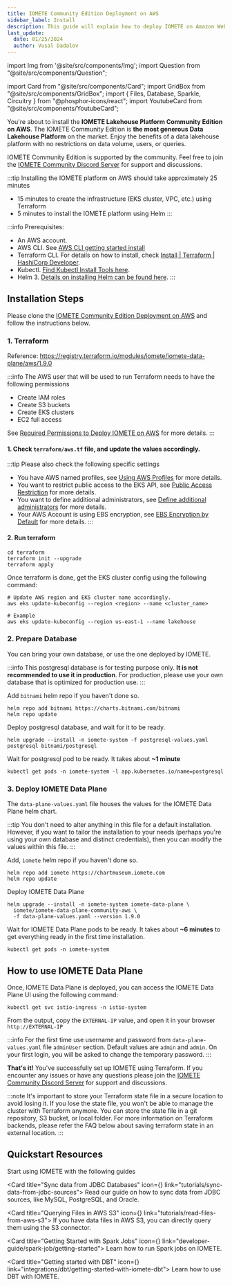 ```yaml
---
title: IOMETE Community Edition Deployment on AWS
sidebar_label: Install
description: This guide will explain how to deploy IOMETE on Amazon Web Services using the AWS CLI and Terraform command line tools
last_update:
  date: 01/25/2024
  author: Vusal Dadalov
---
```


import Img from '@site/src/components/Img';
import Question from "@site/src/components/Question";

import Card from "@site/src/components/Card";
import GridBox from "@site/src/components/GridBox";
import { Files, Database, Sparkle, Circuitry } from "@phosphor-icons/react";
import YoutubeCard from "@site/src/components/YoutubeCard";

You're about to install the **IOMETE Lakehouse Platform Community Edition on AWS**. The IOMETE Community Edition is **the most generous Data Lakehouse Platform** on the market. Enjoy the benefits of a data lakehouse platform with no restrictions on data volume, users, or queries.

IOMETE Community Edition is supported by the community. Feel free to join the [IOMETE Community Discord Server](https://discord.gg/26GeyJx3Ut) for support and discussions.

:::tip Installing the IOMETE platform on AWS should take approximately 25 minutes
- 15 minutes to create the infrastructure (EKS cluster, VPC, etc.) using Terraform
- 5 minutes to install the IOMETE platform using Helm
:::

:::info Prerequisites:
- An AWS account.
- AWS CLI. See [AWS CLI getting started install](https://docs.aws.amazon.com/cli/latest/userguide/getting-started-install.html)
- Terraform CLI. For details on how to install, check [Install | Terraform | HashiCorp Developer](https://developer.hashicorp.com/terraform/install).
- Kubectl. [Find Kubectl Install Tools here](https://kubernetes.io/docs/tasks/tools/).
- Helm 3. [Details on installing Helm can be found here](https://helm.sh/docs/intro/install/).
:::

<YoutubeCard link="https://www.youtube.com/embed/gNtZrnKNg4Y" title="Install IOMETE Community Edition on AWS: Free Data Lakehouse Tutorial" />


## Installation Steps

Please clone the [IOMETE Community Edition Deployment on AWS](https://github.com/iomete/iomete-community-aws) and follow the instructions below.

### 1. Terraform
Reference: https://registry.terraform.io/modules/iomete/iomete-data-plane/aws/1.9.0

:::info The AWS user that will be used to run Terraform needs to have the following permissions
- Create IAM roles
- Create S3 buckets
- Create EKS clusters
- EC2 full access

See [Required Permissions to Deploy IOMETE on AWS](permissions) for more details.
:::

#### 1. Check `terraform/aws.tf` file, and update the values accordingly.

:::tip Please also check the following specific settings
- You have AWS named profiles, see [Using AWS Profiles](aws-advanced-settings#using-aws-profiles) for more details.
- You want to restrict public access to the EKS API, see [Public Access Restriction](aws-advanced-settings#public-access-restriction) for more details.
- You want to define additional administrators, see [Define additional administrators](aws-advanced-settings#define-additional-administrators) for more details.
- Your AWS Account is using EBS encryption, see [EBS Encryption by Default](aws-advanced-settings#ebs-encryption-by-default) for more details.
:::


#### 2. Run terraform

```shell
cd terraform
terraform init --upgrade
terraform apply
```

Once terraform is done, get the EKS cluster config using the following command:

```shell
# Update AWS region and EKS cluster name accordingly.
aws eks update-kubeconfig --region <region> --name <cluster_name>

# Example
aws eks update-kubeconfig --region us-east-1 --name lakehouse
```

### 2. Prepare Database

You can bring your own database, or use the one deployed by IOMETE.


:::info
This postgresql database is for testing purpose only. **It is not recommended to use it in production**. For production, please use your own database that is optimized for production use.
:::

Add `bitnami` helm repo if you haven't done so.
```shell
helm repo add bitnami https://charts.bitnami.com/bitnami
helm repo update
```

Deploy postgresql database, and wait for it to be ready.
```shell
helm upgrade --install -n iomete-system -f postgresql-values.yaml postgresql bitnami/postgresql
```

Wait for postgresql pod to be ready. It takes about **~1 minute**

```shell
kubectl get pods -n iomete-system -l app.kubernetes.io/name=postgresql
```


### 3. Deploy IOMETE Data Plane


The `data-plane-values.yaml` file houses the values for the IOMETE Data Plane helm chart. 

:::tip
You don't need to alter anything in this file for a default installation. However, if you want to tailor the installation to your needs (perhaps you're using your own database and distinct credentials), then you can modify the values within this file.
:::

Add, `iomete` helm repo if you haven't done so.
```shell
helm repo add iomete https://chartmuseum.iomete.com
helm repo update
```

Deploy IOMETE Data Plane
```shell
helm upgrade --install -n iomete-system iomete-data-plane \
  iomete/iomete-data-plane-community-aws \
  -f data-plane-values.yaml --version 1.9.0
```


Wait for IOMETE Data Plane pods to be ready. It takes about **~6 minutes** to get everything ready in the first time installation.
```shell
kubectl get pods -n iomete-system
```


## How to use IOMETE Data Plane

Once, IOMETE Data Plane is deployed, you can access the IOMETE Data Plane UI using the following command:
```shell
kubectl get svc istio-ingress -n istio-system
```

From the output, copy the `EXTERNAL-IP` value, and open it in your browser `http://EXTERNAL-IP`

:::info
For the first time use username and password from `data-plane-values.yaml` file `adminUser` section. Default values are `admin` and `admin`. On your first login, you will be asked to change the temporary password.
:::

**That's it!** You've successfully set up IOMETE using Terraform. If you encounter any issues or have any questions please join the [IOMETE Community Discord Server](https://discord.gg/26GeyJx3Ut) for support and discussions.

:::note
It's important to store your Terraform state file in a secure location to avoid losing it. If you lose the state file, you won't be able to manage the cluster with Terraform anymore. You can store the state file in a git repository, S3 bucket, or local folder. For more information on Terraform backends, please refer the FAQ below about saving terraform state in an external location.
:::

## Quickstart Resources

Start using IOMETE with the following guides

<GridBox>

<Card title="Sync data from JDBC Databases" icon={<Database />} link="tutorials/sync-data-from-jdbc-sources">
Read our guide on how to sync data from JDBC sources, like MySQL, PostgreSQL, and Oracle.
</Card>

<Card title="Querying Files in AWS S3" icon={<Files />} link="tutorials/read-files-from-aws-s3">
If you have data files in AWS S3, you can directly query them using the S3 connector.
</Card>

<Card title="Getting Started with Spark Jobs" icon={<Sparkle />} link="developer-guide/spark-job/getting-started">
Learn how to run Spark jobs on IOMETE.
</Card>

<Card title="Getting started with DBT" icon={<Circuitry />} link="integrations/dbt/getting-started-with-iomete-dbt">
Learn how to use DBT with IOMETE.
</Card>

</GridBox>
